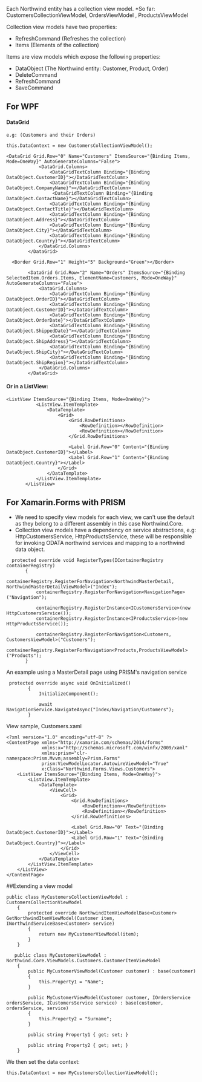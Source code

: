  Each Northwind entity has a collection view model.
 *So far: CustomersCollectionViewModel, OrdersViewModel , ProductsViewModel

Collection view models have two properties:
- RefreshCommand (Refreshes the collection)
- Items (Elements of the collection)

Items are view models which expose the following properties:
- DataObject (The Northwind entity: Customer, Product, Order)
- DeleteCommand
- RefreshCommand
- SaveCommand

## For WPF

#### DataGrid
```
e.g: (Customers and their Orders)

this.DataContext = new CustomersCollectionViewModel();

<DataGrid Grid.Row="0" Name="Customers" ItemsSource="{Binding Items, Mode=OneWay}" AutoGenerateColumns="False">
            <DataGrid.Columns>
                <DataGridTextColumn Binding="{Binding DataObject.CustomerID}"></DataGridTextColumn>
                <DataGridTextColumn Binding="{Binding DataObject.CompanyName}"></DataGridTextColumn>
                 <DataGridTextColumn Binding="{Binding DataObject.ContactName}"></DataGridTextColumn>
                <DataGridTextColumn Binding="{Binding DataObject.ContactTitle}"></DataGridTextColumn>
                <DataGridTextColumn Binding="{Binding DataObject.Address}"></DataGridTextColumn>
                <DataGridTextColumn Binding="{Binding DataObject.City}"></DataGridTextColumn>
                <DataGridTextColumn Binding="{Binding DataObject.Country}"></DataGridTextColumn>
            </DataGrid.Columns>
        </DataGrid>
       
  <Border Grid.Row="1" Height="5" Background="Green"></Border>

        <DataGrid Grid.Row="2" Name="Orders" ItemsSource="{Binding SelectedItem.Orders.Items, ElementName=Customers, Mode=OneWay}" AutoGenerateColumns="False">
            <DataGrid.Columns>
                <DataGridTextColumn Binding="{Binding DataObject.OrderID}"></DataGridTextColumn>
                <DataGridTextColumn Binding="{Binding DataObject.CustomerID}"></DataGridTextColumn>
                <DataGridTextColumn Binding="{Binding DataObject.OrderDate}"></DataGridTextColumn>
                <DataGridTextColumn Binding="{Binding DataObject.ShippedDate}"></DataGridTextColumn>
                <DataGridTextColumn Binding="{Binding DataObject.ShipAddress}"></DataGridTextColumn>
                <DataGridTextColumn Binding="{Binding DataObject.ShipCity}"></DataGridTextColumn>
                <DataGridTextColumn Binding="{Binding DataObject.ShipRegion}"></DataGridTextColumn>
            </DataGrid.Columns>
        </DataGrid>
 ```
 
 #### Or in a ListView:
 
 ```
 <ListView ItemsSource="{Binding Items, Mode=OneWay}">
            <ListView.ItemTemplate>
                <DataTemplate>
                    <Grid>
                        <Grid.RowDefinitions>
                            <RowDefinition></RowDefinition>
                            <RowDefinition></RowDefinition>
                        </Grid.RowDefinitions>

                        <Label Grid.Row="0" Content="{Binding DataObject.CustomerID}"></Label>
                        <Label Grid.Row="1" Content="{Binding DataObject.Country}"></Label>
                    </Grid>
                </DataTemplate>
            </ListView.ItemTemplate>
        </ListView>
 ```
 
 ## For Xamarin.Forms with PRISM
 
 - We need to specify view models for each view, we can't use the default as they belong to a different assembly in this case Northwind.Core.
 - Collection view models have a dependency on service abstractions, e.g: HttpCustomersService, HttpProductsService, these will be responsible for invoking ODATA northwind services and mapping to a northwind data object.
 
 ```
   protected override void RegisterTypes(IContainerRegistry containerRegistry)
        {
            containerRegistry.RegisterForNavigation<NorthwindMasterDetail, NorthwindMasterDetailViewModel>("Index");
            containerRegistry.RegisterForNavigation<NavigationPage>("Navigation");

            containerRegistry.RegisterInstance<ICustomersService>(new HttpCustomersService());
            containerRegistry.RegisterInstance<IProductsService>(new HttpProductsService());

            containerRegistry.RegisterForNavigation<Customers, CustomersViewModel>("Customers");
            containerRegistry.RegisterForNavigation<Products,ProductsViewModel>("Products");
        }
```

An example using a MasterDetail page using PRISM's navigation service

```
 protected override async void OnInitialized()
        {
            InitializeComponent();

            await NavigationService.NavigateAsync("Index/Navigation/Customers");
        }
```

View sample, Customers.xaml

```
<?xml version="1.0" encoding="utf-8" ?>
<ContentPage xmlns="http://xamarin.com/schemas/2014/forms"
             xmlns:x="http://schemas.microsoft.com/winfx/2009/xaml"
             xmlns:prism="clr-namespace:Prism.Mvvm;assembly=Prism.Forms"
             prism:ViewModelLocator.AutowireViewModel="True"
             x:Class="Northwind.Forms.Views.Customers">
    <ListView ItemsSource="{Binding Items, Mode=OneWay}">
        <ListView.ItemTemplate>
            <DataTemplate>
                <ViewCell>
                    <Grid>
                        <Grid.RowDefinitions>
                            <RowDefinition></RowDefinition>
                            <RowDefinition></RowDefinition>
                        </Grid.RowDefinitions>

                        <Label Grid.Row="0" Text="{Binding DataObject.CustomerID}"></Label>
                        <Label Grid.Row="1" Text="{Binding DataObject.Country}"></Label>
                    </Grid>
                </ViewCell>
            </DataTemplate>
        </ListView.ItemTemplate>
    </ListView>
</ContentPage>
```

##Extending a view model

```
public class MyCustomersCollectionViewModel : CustomersCollectionViewModel
    {
        protected override NorthwindItemViewModelBase<Customer> GetNorthwindItemViewModel(Customer item, INorthwindServiceBase<Customer> service)
        {
            return new MyCustomerViewModel(item);
        }
    }
    
   public class MyCustomerViewModel : Northwind.Core.ViewModels.Customers.CustomerItemViewModel
    {
        public MyCustomerViewModel(Customer customer) : base(customer)
        {
            this.Property1 = "Name";
        }

        public MyCustomerViewModel(Customer customer, IOrdersService ordersService, ICustomersService service) : base(customer, ordersService, service)
        {
            this.Property2 = "Surname";
        }

        public string Property1 { get; set; }

        public string Property2 { get; set; }
    }
```

We then set the data context:

```
this.DataContext = new MyCustomersCollectionViewModel();
```
